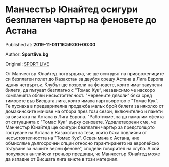 
# Манчестър Юнайтед осигури безплатен чартър на феновете до Астана

Published at: **2019-11-01T16:59:00+00:00**

Author: **Sportlive.bg**

Original: [SPORT LIVE](https://www.sportlive.bg/worldfootball/ligaeurope/manchestyr-yunajted-osiguri-bezplaten-chartyr-na-fenovete-do-astana-1390854.html)

От Манчестър Юнайтед потвърдиха, че ще осигурят на привържениците си безплатен полет до Казахстан за двубоя срещу Астана в Лига Европа идния четвъртък. Клубът ще позволи на феновете, които имат закупени билети, да пътуват безплатно с "Томас Кук“, независимо че наскоро компанията обяви несъстоятелност.
"Червените дяволи“ бяха сред тимовете във Висшата лига, които имаха партньорство с "Томас Кук“. Те пуснаха в предварителна продажба малък брой билети за няколко от домакинските мачове на отбора през този сезон, включително и пакети за визитата на Астана в Лига Европа.
"Работихме, за да намалим ефекта от ситуацията с "Томас Кук“ върху феновете. Удовлетворени сме, че Манчестър Юнайтед ще осигури безплатен чартър за предстоящото гостуване на Астана в Казахстан за тези, които бяха повлияни от несъстоятелността на "Томас Кук“. Освен мача с Астана, ние обмисляме дългосрочни опции относно гарантирането на европейско пътуване за нашите верни фенове“, сподели говорител на клуба. А кой популярен английски треньор предвиди, че Манчестър Юнайтед може да изпадне от Висшата лига вижте в този материал.
